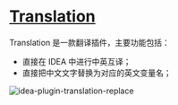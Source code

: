 # [Translation](https://plugins.jetbrains.com/plugin/8579-translation)

Translation 是一款翻译插件，主要功能包括：
- 直接在 IDEA 中进行中英互译；
- 直接把中文文字替换为对应的英文变量名；

![idea-plugin-translation-replace](https://rmt.ladydaily.com/fetch/seven/storage/image-20210731052917481.png)